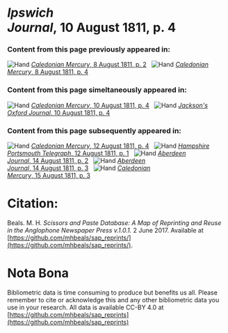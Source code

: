 # *Ipswich Journal*, 10 August 1811, p. 4  
  
### Content from this page previously appeared in:  
![Hand](http://scissorsandpaste.net/wp-content/uploads/2017/06/smallhandpointer.png) [*Caledonian Mercury*, 8 August 1811, p. 2](https://mhbeals.github.io/sap_html/Caledonian-Mercury/Caledonian-Mercury-8-August-1811-p-2)  
![Hand](http://scissorsandpaste.net/wp-content/uploads/2017/06/smallhandpointer.png) [*Caledonian Mercury*, 8 August 1811, p. 4](https://mhbeals.github.io/sap_html/Caledonian-Mercury/Caledonian-Mercury-8-August-1811-p-4)  
  
### Content from this page simeltaneously appeared in:  
![Hand](http://scissorsandpaste.net/wp-content/uploads/2017/06/smallhandpointer.png) [*Caledonian Mercury*, 10 August 1811, p. 4](https://mhbeals.github.io/sap_html/Caledonian-Mercury/Caledonian-Mercury-10-August-1811-p-4)  
![Hand](http://scissorsandpaste.net/wp-content/uploads/2017/06/smallhandpointer.png) [*Jackson's Oxford Journal*, 10 August 1811, p. 4](https://mhbeals.github.io/sap_html/Jackson's-Oxford-Journal/Jackson's-Oxford-Journal-10-August-1811-p-4)  
  
### Content from this page subsequently appeared in:  
![Hand](http://scissorsandpaste.net/wp-content/uploads/2017/06/smallhandpointer.png) [*Caledonian Mercury*, 12 August 1811, p. 4](https://mhbeals.github.io/sap_html/Caledonian-Mercury/Caledonian-Mercury-12-August-1811-p-4)  
![Hand](http://scissorsandpaste.net/wp-content/uploads/2017/06/smallhandpointer.png) [*Hampshire Portsmouth Telegraph*, 12 August 1811, p. 1](https://mhbeals.github.io/sap_html/Hampshire-Portsmouth-Telegraph/Hampshire-Portsmouth-Telegraph-12-August-1811-p-1)  
![Hand](http://scissorsandpaste.net/wp-content/uploads/2017/06/smallhandpointer.png) [*Aberdeen Journal*, 14 August 1811, p. 2](https://mhbeals.github.io/sap_html/Aberdeen-Journal/Aberdeen-Journal-14-August-1811-p-2)  
![Hand](http://scissorsandpaste.net/wp-content/uploads/2017/06/smallhandpointer.png) [*Aberdeen Journal*, 14 August 1811, p. 3](https://mhbeals.github.io/sap_html/Aberdeen-Journal/Aberdeen-Journal-14-August-1811-p-3)  
![Hand](http://scissorsandpaste.net/wp-content/uploads/2017/06/smallhandpointer.png) [*Caledonian Mercury*, 15 August 1811, p. 3](https://mhbeals.github.io/sap_html/Caledonian-Mercury/Caledonian-Mercury-15-August-1811-p-3)  


# Citation: 

Beals. M. H. *Scissors and Paste Database: A Map of Reprinting and Reuse in the Anglophone Newspaper Press v.1.0.1.* 2 June 2017. Available at [https://github.com/mhbeals/sap_reprints/](https://github.com/mhbeals/sap_reprints/). 

# Nota Bona

Bibliometric data is time consuming to produce but benefits us all. Please remember to cite or acknowledge this and any other bibliometric data you use in your research. All data is available CC-BY 4.0 at [https://github.com/mhbeals/sap_reprints](https://github.com/mhbeals/sap_reprints)